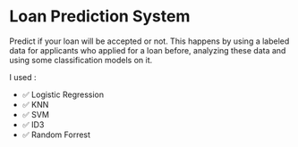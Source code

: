 # Loan Prediction System
Predict if your loan will be accepted or not. This happens by using a labeled data for applicants who applied for a loan before, analyzing these data and using some classification models on it.<br>


I used :
- ✅ Logistic Regression
- ✅ KNN
- ✅ SVM
- ✅ ID3
- ✅ Random Forrest


